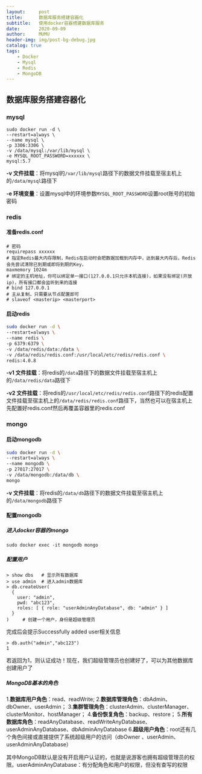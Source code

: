 ```yaml
---
layout:     post
title:      数据库服务搭建容器化
subtitle:   使用docker容器搭建数据库服务
date:       2020-09-09
author:     MUMU
header-img: img/post-bg-debug.jpg
catalog: true
tags:
    - Docker
    - Mysql
    - Redis
    - MongoDB
---
```


## 数据库服务搭建容器化

### mysql

```shell
sudo docker run -d \
--restart=always \
--name mysql \
-p 3306:3306 \
-v /data/mysql:/var/lib/mysql \
-e MYSQL_ROOT_PASSWORD=xxxxxx \
mysql:5.7
```

**-v 文件挂载**：将mysql的`/var/lib/mysql`路径下的数据文件挂载至宿主机上的`/data/mysql`路径下

**-e 环境变量**：设置mysql中的环境参数`MYSQL_ROOT_PASSWORD`设置root账号的初始密码

### redis

#### 准备redis.conf

```text
# 密码
requirepass xxxxxx
# 指定Redis最大内存限制，Redis在启动时会把数据加载到内存中，达到最大内存后，Redis会先尝试清除已到期或即将到期的Key，
maxmemory 1024m
# 绑定的主机地址，你可以绑定单一接口(127.0.0.1只允许本机连接)，如果没有绑定(开放ip)，所有接口都会监听到来的连接
# bind 127.0.0.1
# 主从复制，只需要从节点配置即可
# slaveof <masterip> <masterport>
```

#### 启动redis

```sh
sudo docker run -d \
--restart=always \
--name redis \
-p 6379:6379 \
-v /data/redis/data:/data \
-v /data/redis/redis.conf:/usr/local/etc/redis/redis.conf \
redis:4.0.8
```

**-v1 文件挂载**：将redis的`/data`路径下的数据文件挂载至宿主机上的`/data/redis/data`路径下

**-v2 文件挂载**：将redis的`/usr/local/etc/redis/redis.conf`路径下的redis配置文件挂载至宿主机上的`/data/redis/redis.conf`路径下，当然也可以在宿主机上先配置好redis.conf然后再覆盖容器里的redis.conf

### mongo

#### 启动mongodb

```sh
sudo docker run -d \
--restart=always \
--name mongodb \
-p 27017:27017 \
-v /data/mongodb:/data/db \
mongo
```

**-v 文件挂载**：将redis的`/data/db`路径下的数据文件挂载至宿主机上的`/data/mongodb`路径下

#### 配置mongodb

##### 进入docker容器的mongo

```shell
sudo docker exec -it mongodb mongo
```

##### 配置用户

```shell
> show dbs   # 显示所有数据库
> use admin  # 进入admin数据库
> db.createUser(
  {
    user: "admin",
    pwd: "abc123",
    roles: [ { role: "userAdminAnyDatabase", db: "admin" } ]
  }
)     # 创建一个用户，身份是超级管理员
```

完成后会提示Successfully added user相关信息

```shell
> db.auth("admin","abc123")
1
```

若返回为1，则认证成功！现在，我们超级管理员也创建好了，可以为其他数据库创建用户了

##### MongoDB基本的角色

1.**数据库用户角色**：read、readWrite;
2.**数据库管理角色**：dbAdmin、dbOwner、userAdmin；
3.**集群管理角色**：clusterAdmin、clusterManager、clusterMonitor、hostManager；
4.**备份恢复角色**：backup、restore；
5.**所有数据库角色**：readAnyDatabase、readWriteAnyDatabase、userAdminAnyDatabase、dbAdminAnyDatabase
6.**超级用户角色**：root还有几个角色间接或直接提供了系统超级用户的访问（dbOwner 、userAdmin、userAdminAnyDatabase）

其中MongoDB默认是没有开启用户认证的，也就是说游客也拥有超级管理员的权限。userAdminAnyDatabase：有分配角色和用户的权限，但没有查写的权限